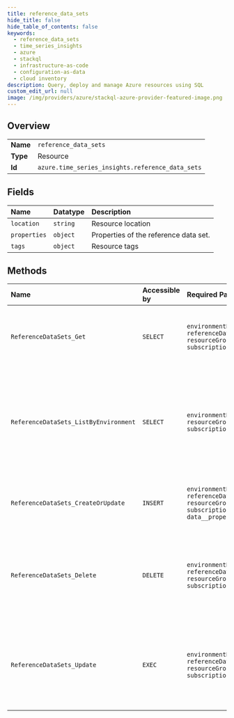 ```yaml
---
title: reference_data_sets
hide_title: false
hide_table_of_contents: false
keywords:
  - reference_data_sets
  - time_series_insights
  - azure    
  - stackql
  - infrastructure-as-code
  - configuration-as-data
  - cloud inventory
description: Query, deploy and manage Azure resources using SQL
custom_edit_url: null
image: /img/providers/azure/stackql-azure-provider-featured-image.png
---
```

  
    

## Overview
<table><tbody>
<tr><td><b>Name</b></td><td><code>reference_data_sets</code></td></tr>
<tr><td><b>Type</b></td><td>Resource</td></tr>
<tr><td><b>Id</b></td><td><code>azure.time_series_insights.reference_data_sets</code></td></tr>
</tbody></table>

## Fields
| Name | Datatype | Description |
|:-----|:---------|:------------|
| `location` | `string` | Resource location |
| `properties` | `object` | Properties of the reference data set. |
| `tags` | `object` | Resource tags |
## Methods
| Name | Accessible by | Required Params | Description |
|:-----|:--------------|:----------------|:------------|
| `ReferenceDataSets_Get` | `SELECT` | `environmentName, referenceDataSetName, resourceGroupName, subscriptionId` | Gets the reference data set with the specified name in the specified environment. |
| `ReferenceDataSets_ListByEnvironment` | `SELECT` | `environmentName, resourceGroupName, subscriptionId` | Lists all the available reference data sets associated with the subscription and within the specified resource group and environment. |
| `ReferenceDataSets_CreateOrUpdate` | `INSERT` | `environmentName, referenceDataSetName, resourceGroupName, subscriptionId, data__properties` | Create or update a reference data set in the specified environment. |
| `ReferenceDataSets_Delete` | `DELETE` | `environmentName, referenceDataSetName, resourceGroupName, subscriptionId` | Deletes the reference data set with the specified name in the specified subscription, resource group, and environment |
| `ReferenceDataSets_Update` | `EXEC` | `environmentName, referenceDataSetName, resourceGroupName, subscriptionId` | Updates the reference data set with the specified name in the specified subscription, resource group, and environment. |
